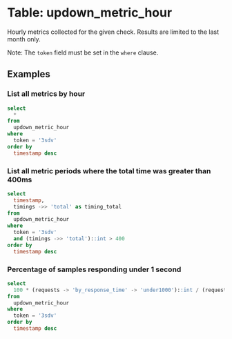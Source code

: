 # Table: updown_metric_hour

Hourly metrics collected for the given check. Results are limited to the last month only.

Note: The `token` field must be set in the `where` clause.

## Examples

### List all metrics by hour

```sql
select
  *
from
  updown_metric_hour
where
  token = '3sdv'
order by
  timestamp desc
```

### List all metric periods where the total time was greater than 400ms

```sql
select
  timestamp,
  timings ->> 'total' as timing_total
from
  updown_metric_hour
where
  token = '3sdv'
  and (timings ->> 'total')::int > 400
order by
  timestamp desc
```

### Percentage of samples responding under 1 second

```sql
select
  100 * (requests -> 'by_response_time' -> 'under1000')::int / (requests -> 'samples')::float as req_under_1sec
from
  updown_metric_hour
where
  token = '3sdv'
order by
  timestamp desc
```
